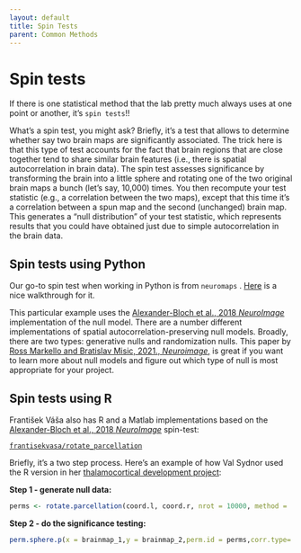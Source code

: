 ```yaml
---
layout: default
title: Spin Tests
parent: Common Methods
---
```


# Spin tests

If there is one statistical method that the lab pretty much always uses at one point or another, it’s `spin tests`!! 

What’s a spin test, you might ask? Briefly, it’s a test that allows to determine whether say two brain maps are significantly associated.
The trick here is that this type of test accounts for the fact that brain regions that are close together tend to share similar brain features (i.e., there is spatial autocorrelation in brain data).
The spin test assesses significance by transforming the brain into a little sphere and rotating one of the two original brain maps a bunch (let’s say, 10,000) times.
You then recompute your test statistic (e.g., a correlation between the two maps), except that this time it’s a correlation between a spun map and the second (unchanged) brain map.
This generates a “null distribution” of your test statistic, which represents results that you could have obtained just due to simple autocorrelation in the brain data.

## Spin tests using Python

Our go-to spin test when working in Python is from `neuromaps` .
[Here](https://netneurolab.github.io/neuromaps/auto_examples/plot_spatial_nulls.html) is a nice walkthrough for it.

This particular example uses the [Alexander-Bloch et al., 2018 *NeuroImage*](https://doi.org/10.1016/j.neuroimage.2018.05.070) implementation of the null model.
There are a number different implementations of spatial autocorrelation-preserving null models.
Broadly, there are two types: generative nulls and randomization nulls.
This paper by [Ross Markello and Bratislav Misic, 2021., *Neuroimage*,](https://doi.org/10.1016/j.neuroimage.2021.118052) is great if you want to learn more about null models and figure out which type of null is most appropriate for your project.

## Spin tests using R

František Váša also has R and a Matlab implementations based on the [Alexander-Bloch et al., 2018 *NeuroImage*](https://doi.org/10.1016/j.neuroimage.2018.05.070) spin-test:

[`frantisekvasa/rotate_parcellation`](https://github.com/frantisekvasa/rotate_parcellation/tree/master)

Briefly, it’s a two step process.
Here’s an example of how Val Sydnor used the R version in her [thalamocortical development project](https://github.com/PennLINC/thalamocortical_development/tree/main): 

**Step 1 - generate null data:**

```r
perms <- rotate.parcellation(coord.l, coord.r, nrot = 10000, method = 'vasa')
```

**Step 2 - do the significance testing:**

```r
perm.sphere.p(x = brainmap_1,y = brainmap_2,perm.id = perms,corr.type='spearman')  
```
